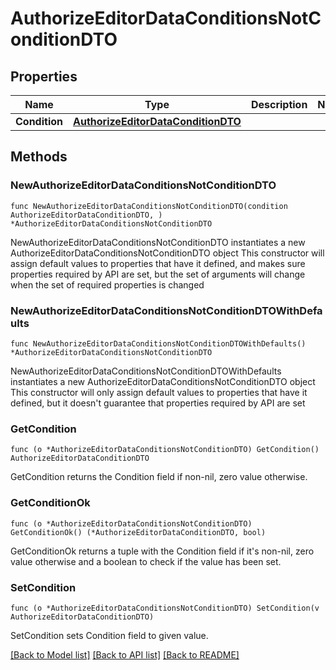 # AuthorizeEditorDataConditionsNotConditionDTO

## Properties

Name | Type | Description | Notes
------------ | ------------- | ------------- | -------------
**Condition** | [**AuthorizeEditorDataConditionDTO**](AuthorizeEditorDataConditionDTO.md) |  | 

## Methods

### NewAuthorizeEditorDataConditionsNotConditionDTO

`func NewAuthorizeEditorDataConditionsNotConditionDTO(condition AuthorizeEditorDataConditionDTO, ) *AuthorizeEditorDataConditionsNotConditionDTO`

NewAuthorizeEditorDataConditionsNotConditionDTO instantiates a new AuthorizeEditorDataConditionsNotConditionDTO object
This constructor will assign default values to properties that have it defined,
and makes sure properties required by API are set, but the set of arguments
will change when the set of required properties is changed

### NewAuthorizeEditorDataConditionsNotConditionDTOWithDefaults

`func NewAuthorizeEditorDataConditionsNotConditionDTOWithDefaults() *AuthorizeEditorDataConditionsNotConditionDTO`

NewAuthorizeEditorDataConditionsNotConditionDTOWithDefaults instantiates a new AuthorizeEditorDataConditionsNotConditionDTO object
This constructor will only assign default values to properties that have it defined,
but it doesn't guarantee that properties required by API are set

### GetCondition

`func (o *AuthorizeEditorDataConditionsNotConditionDTO) GetCondition() AuthorizeEditorDataConditionDTO`

GetCondition returns the Condition field if non-nil, zero value otherwise.

### GetConditionOk

`func (o *AuthorizeEditorDataConditionsNotConditionDTO) GetConditionOk() (*AuthorizeEditorDataConditionDTO, bool)`

GetConditionOk returns a tuple with the Condition field if it's non-nil, zero value otherwise
and a boolean to check if the value has been set.

### SetCondition

`func (o *AuthorizeEditorDataConditionsNotConditionDTO) SetCondition(v AuthorizeEditorDataConditionDTO)`

SetCondition sets Condition field to given value.



[[Back to Model list]](../README.md#documentation-for-models) [[Back to API list]](../README.md#documentation-for-api-endpoints) [[Back to README]](../README.md)


